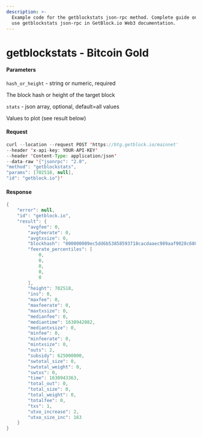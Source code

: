 ```yaml
---
description: >-
  Example code for the getblockstats json-rpc method. Сomplete guide on how to
  use getblockstats json-rpc in GetBlock.io Web3 documentation.
---
```


# getblockstats - Bitcoin Gold

#### Parameters

`hash_or_height` - string or numeric, required

The block hash or height of the target block

`stats` - json array, optional, default=all values

Values to plot (see result below)

#### Request

```java
curl --location --request POST 'https://btg.getblock.io/mainnet' 
--header 'x-api-key: YOUR-API-KEY' 
--header 'Content-Type: application/json' 
--data-raw '{"jsonrpc": "2.0",
"method": "getblockstats",
"params": [702518, null],
"id": "getblock.io"}'
```

#### Response

```java
{
    "error": null,
    "id": "getblock.io",
    "result": {
        "avgfee": 0,
        "avgfeerate": 0,
        "avgtxsize": 0,
        "blockhash": "000000009ec5dd6b53858593718cacdaaec989aaf9028c68013947224712682e",
        "feerate_percentiles": [
            0,
            0,
            0,
            0,
            0
        ],
        "height": 702518,
        "ins": 0,
        "maxfee": 0,
        "maxfeerate": 0,
        "maxtxsize": 0,
        "medianfee": 0,
        "mediantime": 1630942082,
        "mediantxsize": 0,
        "minfee": 0,
        "minfeerate": 0,
        "mintxsize": 0,
        "outs": 2,
        "subsidy": 625000000,
        "swtotal_size": 0,
        "swtotal_weight": 0,
        "swtxs": 0,
        "time": 1630943363,
        "total_out": 0,
        "total_size": 0,
        "total_weight": 0,
        "totalfee": 0,
        "txs": 1,
        "utxo_increase": 2,
        "utxo_size_inc": 163
    }
}
```

